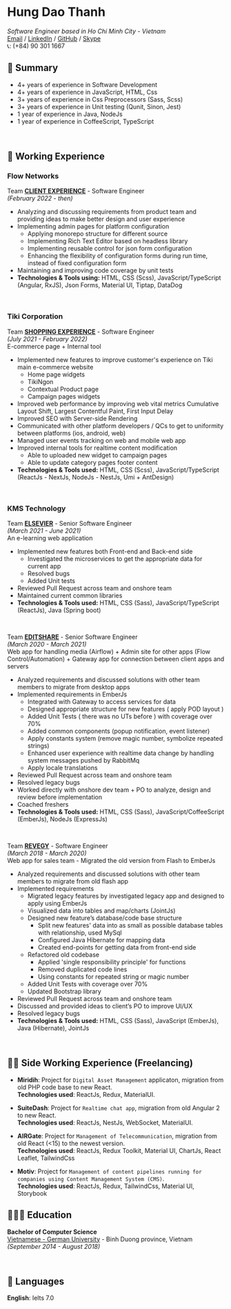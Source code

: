 # Hung Dao Thanh  
*Software Engineer based in Ho Chi Minh City - Vietnam*<br>
[Email](mailto:hung.dt8796@gmail.com) /
[LinkedIn](https://www.linkedin.com/in/hung-dao-thanh-ab74501b0) /
[GitHub](https://github.com/hungdao8796) /
[Skype](skype:oratnar123@gmail.com?chat)
<br>
📞: (+84) 90 301 1667

## 🚩 Summary
- 4+ years of experience in Software Development
- 4+ years of experience in JavaScript, HTML, Css
- 3+ years of experience in Css Preprocessors (Sass, Scss)
- 3+ years of experience in Unit testing (Qunit, Sinon, Jest)
- 1 year of experience in Java, NodeJs
- 1 year of experience in CoffeeScript, TypeScript

<br>

## 📌 Working Experience

### Flow Networks
Team **<ins>CLIENT EXPERIENCE</ins>** - Software Engineer  <br>
_(February 2022 - then)_ <br>
- Analyzing and discussing requirements from product team and providing ideas to make better design and user experience
- Implementing admin pages for platform configuration
  - Applying monorepo structure for different source
  - Implementing Rich Text Editor based on headless library
  - Implementing reusable control for json form configuration
  - Enhancing the flexibility of configuration forms during run time, instead of fixed configuration form
- Maintaining and improving code coverage by unit tests
- **Technologies & Tools using:** HTML, CSS (Scss), JavaScript/TypeScript (Angular, RxJS), Json Forms, Material UI, Tiptap, DataDog

<br>

### Tiki Corporation
Team **<ins>SHOPPING EXPERIENCE</ins>** - Software Engineer  <br>
_(July 2021 - February 2022)_ <br>
E-commerce page + Internal tool
- Implemented new features to improve customer's experience on Tiki main e-commerce website
  - Home page widgets
  - TikiNgon
  - Contextual Product page
  - Campaign pages widgets
- Improved web performance by improving web vital metrics Cumulative Layout Shift, Largest Contentful Paint, First Input Delay
- Improved SEO with Server-side Rendering
- Communicated with other platform developers / QCs to get to uniformity between platforms (ios, android, web)
- Managed user events tracking on web and mobile web app
- Improved internal tools for realtime content modification
  - Able to uploaded new widget to campaign pages
  - Able to update category pages footer content
- **Technologies & Tools used:** HTML, CSS (Scss), JavaScript/TypeScript (ReactJs - NextJs, NodeJs - NestJs, Umi + AntDesign)

<br>

### KMS Technology

Team **<ins>ELSEVIER</ins>** - Senior Software Engineer <br>
_(March 2021 - June 2021)_ <br>
An e-learning web application
- Implemented new features both Front-end and Back-end side
  - Investigated the microservices to get the appropriate data for current app
  - Resolved bugs
  - Added Unit tests
- Reviewed Pull Request across team and onshore team
- Maintained current common libraries
- **Technologies & Tools used:** HTML, CSS (Sass), JavaScript/TypeScript (ReactJs), Java (Spring boot)

<br>

Team **<ins>EDITSHARE</ins>** - Senior Software Engineer <br>
_(March 2020 - March 2021)_ <br>
Web app for handling media (Airflow) + Admin site for other apps (Flow Control/Automation) + Gateway app for connection between client apps and servers
- Analyzed requirements and discussed solutions with other team members to migrate from desktop apps
- Implemented requirements in EmberJs
  - Integrated with Gateway to access services for data
  - Designed appropriate structure for new features ( apply POD layout )
  - Added Unit Tests ( there was no UTs before ) with coverage over 70%
  - Added common components (popup notification, event listener)
  - Apply constants system (remove magic number, symbolize repeated strings)
  - Enhanced user experience with realtime data change by handling system messages pushed by RabbitMq
  - Apply locale translations
- Reviewed Pull Request across team and onshore team    
- Resolved legacy bugs
- Worked directly with onshore dev team + PO to analyze, design and review before implementation
- Coached freshers
- **Technologies & Tools used:** HTML, CSS (Sass), JavaScript/CoffeeScript (EmberJs), NodeJs (ExpressJs)

<br>

Team **<ins>REVEGY</ins>** - Software Engineer<br>
_(March 2018 - March 2020)_ <br>
Web app for sales team - Migrated the old version from Flash to EmberJs
- Analyzed requirements and discussed solutions with other team members to migrate from old flash app
- Implemented requirements
  - Migrated legacy features by investigated legacy app and designed to apply using EmberJs
  - Visualized data into tables and map/charts (JointJs)
  - Designed new feature’s database/code base structure
    - Split new features' data into as small as possible database tables with relationship, used MySql
    - Configured Java Hibernate for mapping data
    - Created end-points for getting data from front-end side
  - Refactored old codebase
    - Applied 'single responsibility principle' for functions
    - Removed duplicated code lines
    - Using constants for repeated string or magic number
  - Added Unit Tests with coverage over 70%
  - Updated Bootstrap library  
- Reviewed Pull Request across team and onshore team
- Discussed and provided ideas to client’s PO to improve UI/UX
- Resolved legacy bugs  
- **Technologies & Tools used:** HTML, CSS (Sass), JavaScript (EmberJs), Java (Hibernate), JointJs

<br>

## 🧑‍💼 Side Working Experience (Freelancing)
- **Miridih**: Project for `Digital Asset Management` applicaton, migration from old PHP code base to new React. <br/>
  **Technologies used**: ReactJs, Redux, MaterialUI.

- **SuiteDash**: Project for `Realtime chat app`, migration from old Angular 2 to new React.  <br/>
  **Technologies used**: ReactJs, NestJs, WebSocket, MaterialUI.

- **AIRGate**: Project for `Management of Telecommunication`, migration from old React (<15) to the newest version. <br/>
  **Technologies used**: ReactJs, Redux Toolkit, Material UI, ChartJs, React Leaflet, TailwindCss

- **Motiv**: Project for `Management of content pipelines running for companies using Content Management System (CMS)`. <br/> 
  **Technologies used**: ReactJs, Redux, TailwindCss, Material UI, Storybook

## 👩🏼‍🎓 Education

**Bachelor of Computer Science**<br>
[Vietnamese - German University](https://vgu.edu.vn/) - Binh Duong province, Vietnam <br> _(September 2014 - August 2018)_ <br>

<br>

## 💬 Languages

**English**: Ielts 7.0 <br>
